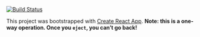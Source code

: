 [![Build Status](https://travis-ci.org/watchiot/watchiot-notif.svg?branch=master)](https://travis-ci.org/watchiot/watchiot-notif)

This project was bootstrapped with [Create React App](https://github.com/facebookincubator/create-react-app).
**Note: this is a one-way operation. Once you `eject`, you can’t go back!**
